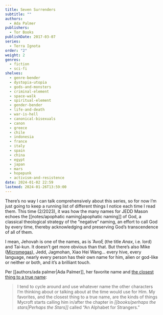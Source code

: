 ```yaml
---
title: Seven Surrenders
subtitle: ""
authors:
  - Ada Palmer
publishers:
  - Tor Books
publishDate: 2017-03-07
series:
  - Terra Ignota
order: "2"
weight: 2
genres:
  - fiction
  - sci-fi
shelves:
  - genre-bender
  - dystopia-utopia
  - gods-and-monsters
  - criminal-element
  - space-walk
  - spiritual-element
  - gender-bender
  - life-and-death
  - war-is-hell
  - canonical-bisexuals
  - canon
  - greece
  - chile
  - indonesia
  - france
  - italy
  - spain
  - china
  - egypt
  - japan
  - mars
  - hopepunk
  - activism-and-resistence
date: 2024-01-02 22:59
lastmod: 2024-01-26T13:59:00
---
```

There’s no way I can talk comprehensively about this series, so for now I’m just going to keep a running list of different things I notice each time I read them. This time (2/2023), it was how the many names for JEDD Mason echoes the [[notes/apophatic naming|apophatic naming]] of God, a classical theological strategy of the “negative” naming, an effort to call God by every time, thereby acknowledging and preserving God’s transcendence of all of them.

I mean, Jehovah is one of the names, as is Ἄναξ (the title _Anax_, i.e. lord) and Tai-kun. It doesn’t get more obvious than that. But there’s also Mike ([Micromegas](https://en.wikipedia.org/wiki/Microm%C3%A9gas)), Jedd, Jagmohan, Xiao Hei Wang… every hive, every language, nearly every person has their own name for him, alien or god-like or neither or both, and it’s a brilliant touch.

Per [[authors/ada palmer|Ada Palmer]], her favorite name and [the closest thing to a true name](https://www.goodreads.com/questions/2244033-by-which-of-his-names-would-you-address):

> I tend to cycle around and use whatever name the other characters I’m thinking about or talking about at the time would use for Him. My favorites, and the closest thing to a true name, are the kinds of things Mycroft starts calling him in/after the chapter in *[[books/perhaps the stars|Perhaps the Stars]]* called “An Alphabet for Strangers.” 
